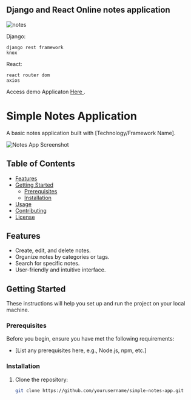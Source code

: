 ## Django and React Online notes application
![notes](https://github.com/Mohammed12Khair/online-notes/assets/55262573/9f22bad6-5a67-4247-b1ee-f67e953def68)

Django:
```
django rest framework
knox
```

React:
```
react router dom
axios
```
Access demo Applicaton [Here ](http://194.60.87.194:4001/).



# Simple Notes Application

A basic notes application built with [Technology/Framework Name].

![Notes App Screenshot](screenshot.png)

## Table of Contents

- [Features](#features)
- [Getting Started](#getting-started)
  - [Prerequisites](#prerequisites)
  - [Installation](#installation)
- [Usage](#usage)
- [Contributing](#contributing)
- [License](#license)

## Features

- Create, edit, and delete notes.
- Organize notes by categories or tags.
- Search for specific notes.
- User-friendly and intuitive interface.

## Getting Started

These instructions will help you set up and run the project on your local machine.

### Prerequisites

Before you begin, ensure you have met the following requirements:

- [List any prerequisites here, e.g., Node.js, npm, etc.]

### Installation

1. Clone the repository:

   ```bash
   git clone https://github.com/yourusername/simple-notes-app.git
